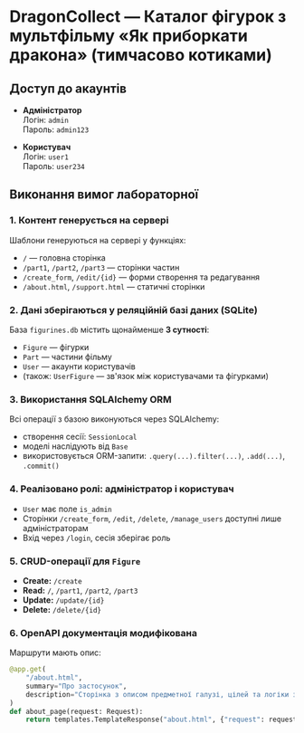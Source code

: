 # DragonCollect — Каталог фігурок з мультфільму «Як приборкати дракона» (тимчасово котиками)

## Доступ до акаунтів

- **Адміністратор**  
  Логін: `admin`  
  Пароль: `admin123`

- **Користувач**  
  Логін: `user1`  
  Пароль: `user234`

## Виконання вимог лабораторної

### 1. Контент генерується на сервері
Шаблони генеруються на сервері у функціях:

- `/` — головна сторінка
- `/part1`, `/part2`, `/part3` — сторінки частин
- `/create_form`, `/edit/{id}` — форми створення та редагування
- `/about.html`, `/support.html` — статичні сторінки


### 2. Дані зберігаються у реляційній базі даних (SQLite)
База `figurines.db` містить щонайменше **3 сутності**:
- `Figure` — фігурки
- `Part` — частини фільму
- `User` — акаунти користувачів
- (також: `UserFigure` — зв'язок між користувачами та фігурками)

### 3. Використання SQLAlchemy ORM
Всі операції з базою виконуються через SQLAlchemy:
- створення сесії: `SessionLocal`
- моделі наслідують від `Base`
- використовується ORM-запити: `.query(...).filter(...)`, `.add(...)`, `.commit()`

### 4. Реалізовано ролі: адміністратор і користувач
- `User` має поле `is_admin`
- Сторінки `/create_form`, `/edit`, `/delete`, `/manage_users` доступні лише адміністраторам
- Вхід через `/login`, сесія зберігає роль

### 5. CRUD-операції для `Figure`
- **Create:** `/create`  
- **Read:** `/`, `/part1`, `/part2`, `/part3`  
- **Update:** `/update/{id}`  
- **Delete:** `/delete/{id}`

### 6. OpenAPI документація модифікована
Маршрути мають опис:

```python
@app.get(
    "/about.html",
    summary="Про застосунок",
    description="Сторінка з описом предметної галузі, цілей та логіки застосунку DragonCollect."
)
def about_page(request: Request):
    return templates.TemplateResponse("about.html", {"request": request})